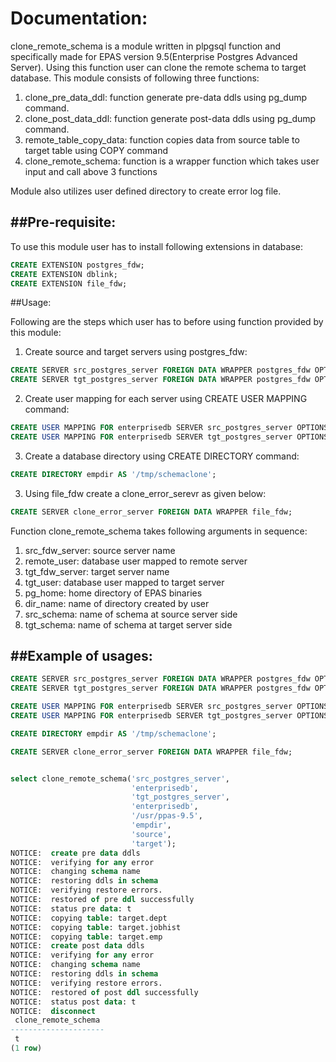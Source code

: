 # Documentation:

clone_remote_schema is a module written in plpgsql function and specifically made for EPAS version 9.5(Enterprise Postgres Advanced Server).
Using this function user can clone the remote schema to target database. This module consists of following three functions:
1. clone_pre_data_ddl: function generate pre-data ddls using pg_dump command.
2. clone_post_data_ddl: function generate post-data ddls using pg_dump command.
3. remote_table_copy_data: function copies data from source table to target table using COPY command
4. clone_remote_schema: function is a wrapper function which takes user input and call above 3 functions

Module also utilizes user defined directory to create error log file.

##Pre-requisite:
---------------
To use this module user has to install following extensions in database:
```sql
CREATE EXTENSION postgres_fdw;
CREATE EXTENSION dblink;
CREATE EXTENSION file_fdw;
```

##Usage:

Following are the steps which user has to before using function provided by this module:
1. Create source and target servers using postgres_fdw:
```sql
CREATE SERVER src_postgres_server FOREIGN DATA WRAPPER postgres_fdw OPTIONS (host 'localhost', port '5444', dbname 'schema_rename');
CREATE SERVER tgt_postgres_server FOREIGN DATA WRAPPER postgres_fdw OPTIONS (host 'localhost', port '5444', dbname 'schema_rename');
```
2. Create user mapping for each server using CREATE USER MAPPING command:
```sql
CREATE USER MAPPING FOR enterprisedb SERVER src_postgres_server OPTIONS (user 'enterprisedb', password 'edb');
CREATE USER MAPPING FOR enterprisedb SERVER tgt_postgres_server OPTIONS (user 'enterprisedb', password 'edb');
```
3. Create a database directory using CREATE DIRECTORY command:
```sql
CREATE DIRECTORY empdir AS '/tmp/schemaclone';
```
3. Using file_fdw create a clone_error_serevr as given below:
```sql
CREATE SERVER clone_error_server FOREIGN DATA WRAPPER file_fdw;
```

Function clone_remote_schema takes following arguments in sequence:
1. src_fdw_server: source server name
2. remote_user: database user mapped to remote server
3. tgt_fdw_server: target server name
3. tgt_user: database user mapped to target server
4. pg_home: home directory of EPAS binaries
5. dir_name: name of directory created by user
6. src_schema: name of schema at source server side
7. tgt_schema: name of schema at target server side


##Example of usages:
-------------------
```sql
CREATE SERVER src_postgres_server FOREIGN DATA WRAPPER postgres_fdw OPTIONS (host 'localhost', port '5444', dbname 'schema_rename');
CREATE SERVER tgt_postgres_server FOREIGN DATA WRAPPER postgres_fdw OPTIONS (host 'localhost', port '5444', dbname 'schema_rename');

CREATE USER MAPPING FOR enterprisedb SERVER src_postgres_server OPTIONS (user 'enterprisedb', password 'edb');
CREATE USER MAPPING FOR enterprisedb SERVER tgt_postgres_server OPTIONS (user 'enterprisedb', password 'edb');

CREATE DIRECTORY empdir AS '/tmp/schemaclone';

CREATE SERVER clone_error_server FOREIGN DATA WRAPPER file_fdw;


select clone_remote_schema('src_postgres_server',
                           'enterprisedb',
                           'tgt_postgres_server',
                           'enterprisedb',
                           '/usr/ppas-9.5',
                           'empdir',
                           'source',
                           'target');
NOTICE:  create pre data ddls
NOTICE:  verifying for any error
NOTICE:  changing schema name
NOTICE:  restoring ddls in schema
NOTICE:  verifying restore errors.
NOTICE:  restored of pre ddl successfully
NOTICE:  status pre data: t
NOTICE:  copying table: target.dept
NOTICE:  copying table: target.jobhist
NOTICE:  copying table: target.emp
NOTICE:  create post data ddls
NOTICE:  verifying for any error
NOTICE:  changing schema name
NOTICE:  restoring ddls in schema
NOTICE:  verifying restore errors.
NOTICE:  restored of post ddl successfully
NOTICE:  status post data: t
NOTICE:  disconnect
 clone_remote_schema 
---------------------
 t
(1 row)
```

